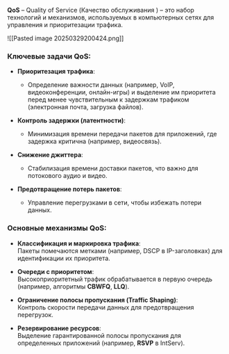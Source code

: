 
**QoS** – Quality of Service (Качество обслуживания ) – это набор технологий и механизмов, используемых в компьютерных сетях для управления и приоритезации трафика.

![[Pasted image 20250329200424.png]]

### Ключевые задачи QoS:

- **Приоритезация трафика**:  
    - Определение важности данных (например, VoIP, видеоконференции, онлайн-игры) и выделение им приоритета перед менее чувствительным к задержкам трафиком (электронная почта, загрузка файлов).
    
- **Контроль задержки (латентности)**:  
    - Минимизация времени передачи пакетов для приложений, где задержка критична (например, видеосвязь).
    
- **Снижение джиттера**:  
    - Стабилизация времени доставки пакетов, что важно для потокового аудио и видео.
    
- **Предотвращение потерь пакетов**:  
    - Управление перегрузками в сети, чтобы избежать потери данных.

### Основные механизмы QoS:

- **Классификация и маркировка трафика**:  
    Пакеты помечаются метками (например, DSCP в IP-заголовках) для идентификации их приоритета.
    
- **Очереди с приоритетом**:  
    Высокоприоритетный трафик обрабатывается в первую очередь (например, алгоритмы **CBWFQ**, **LLQ**).
    
- **Ограничение полосы пропускания (Traffic Shaping)**:  
    Контроль скорости передачи данных для предотвращения перегрузок.
    
- **Резервирование ресурсов**:  
    Выделение гарантированной полосы пропускания для определенных приложений (например, **RSVP** в IntServ).